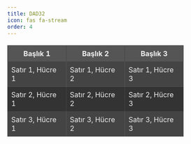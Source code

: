 ```yaml
---
title: DAD32
icon: fas fa-stream
order: 4
---
```


<table style="border-collapse: collapse; width: 80%; background-color: #333; color: #eee; margin: 20px 0; table-layout: fixed;">
  <thead>
    <tr style="background-color: #555;">
      <th style="border: 1px solid #444; padding: 8px; width: 33%;">Başlık 1</th>
      <th style="border: 1px solid #444; padding: 8px; width: 33%;">Başlık 2</th>
      <th style="border: 1px solid #444; padding: 8px; width: 33%;">Başlık 3</th>
    </tr>
  </thead>
  <tbody>
    <tr style="background-color: #444;">
      <td style="border: 1px solid #555; padding: 8px; width: 33%;">Satır 1, Hücre 1</td>
      <td style="border: 1px solid #555; padding: 8px; width: 33%;">Satır 1, Hücre 2</td>
      <td style="border: 1px solid #555; padding: 8px; width: 33%;">Satır 1, Hücre 3</td>
    </tr>
    <tr style="background-color: #333;">
      <td style="border: 1px solid #444; padding: 8px; width: 33%;">Satır 2, Hücre 1</td>
      <td style="border: 1px solid #444; padding: 8px; width: 33%;">Satır 2, Hücre 2</td>
      <td style="border: 1px solid #444; padding: 8px; width: 33%;">Satır 2, Hücre 3</td>
    </tr>
    <tr style="background-color: #444;">
      <td style="border: 1px solid #555; padding: 8px; width: 33%;">Satır 3, Hücre 1</td>
      <td style="border: 1px solid #555; padding: 8px; width: 33%;">Satır 3, Hücre 2</td>
      <td style="border: 1px solid #555; padding: 8px; width: 33%;">Satır 3, Hücre 3</td>
    </tr>
  </tbody>
</table>






